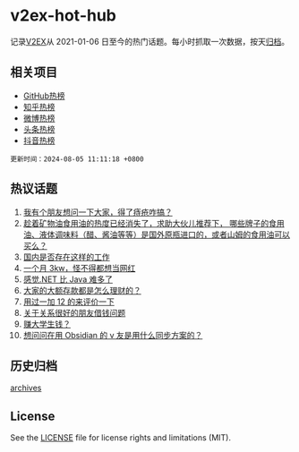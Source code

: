 # v2ex-hot-hub

 记录[V2EX](https://www.v2ex.com/)从 2021-01-06 日至今的热门话题。每小时抓取一次数据，按天[归档](archives)。
 
 ## 相关项目

- [GitHub热榜](https://github.com/lonnyzhang423/github-hot-hub)
- [知乎热榜](https://github.com/lonnyzhang423/zhihu-hot-hub)
- [微博热榜](https://github.com/lonnyzhang423/weibo-hot-hub)
- [头条热榜](https://github.com/lonnyzhang423/toutiao-hot-hub)
- [抖音热榜](https://github.com/lonnyzhang423/douyin-hot-hub)


 `更新时间：2024-08-05 11:11:18 +0800`

## 热议话题

1. [我有个朋友想问一下大家，得了痔疮咋搞？](https://www.v2ex.com/t/1062509)
1. [趁着矿物油食用油的热度已经消失了，求助大伙儿推荐下，
哪些牌子的食用油、液体调味料（醋、酱油等等）是国外原瓶进口的，或者山姆的食用油可以买么？](https://www.v2ex.com/t/1062503)
1. [国内是否存在这样的工作](https://www.v2ex.com/t/1062361)
1. [一个月 3kw，怪不得都想当网红](https://www.v2ex.com/t/1062458)
1. [感觉.NET 比 Java 难多了](https://www.v2ex.com/t/1062446)
1. [大家的大额存款都是怎么理财的？](https://www.v2ex.com/t/1062396)
1. [用过一加 12 的来评价一下](https://www.v2ex.com/t/1062421)
1. [关于关系很好的朋友借钱问题](https://www.v2ex.com/t/1062535)
1. [赚大学生钱？](https://www.v2ex.com/t/1062493)
1. [想问问在用 Obsidian 的 v 友是用什么同步方案的？](https://www.v2ex.com/t/1062428)

## 历史归档

[archives](archives)

## License

See the [LICENSE](LICENSE) file for license rights and limitations (MIT).
